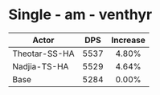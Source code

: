 # Single - am - venthyr
| Actor | DPS | Increase |
|---|:---:|:---:|
|Theotar-SS-HA|5537|4.80%|
|Nadjia-TS-HA|5529|4.64%|
|Base|5284|0.00%|
